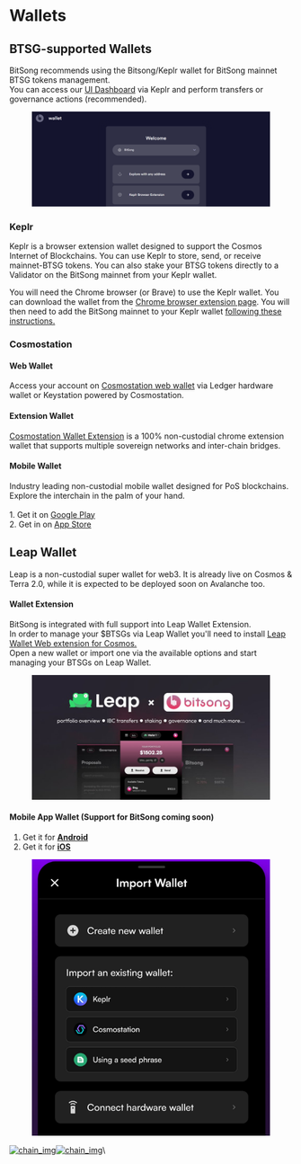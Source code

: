 # Wallets

## BTSG-supported Wallets

BitSong recommends using the Bitsong/Keplr wallet for BitSong mainnet BTSG tokens management.\
You can access our [UI Dashboard](https://wallet.bitsong.io) via Keplr and perform transfers or governance actions (recommended).

<figure><img src="../.gitbook/assets/Screenshot 2022-11-29 172139.png" alt=""><figcaption></figcaption></figure>

### Keplr

Keplr is a browser extension wallet designed to support the Cosmos Internet of Blockchains. You can use Keplr to store, send, or receive mainnet-BTSG tokens. You can also stake your BTSG tokens directly to a Validator on the BitSong mainnet from your Keplr wallet.

You will need the Chrome browser (or Brave) to use the Keplr wallet. You can download the wallet from the [Chrome browser extension page](https://chrome.google.com/webstore/detail/keplr/dmkamcknogkgcdfhhbddcghachkejeap). You will then need to add the BitSong mainnet to your Keplr wallet [following these instructions.](../useful-guides/how-to-create-a-bitsong-wallet.md)&#x20;

### Cosmostation

#### Web Wallet

Access your account on [Cosmostation web wallet](https://wallet.cosmostation.io/cosmos) via Ledger hardware wallet or Keystation powered by Cosmostation.

#### Extension Wallet

[Cosmostation Wallet Extension](https://chrome.google.com/webstore/detail/cosmostation/fpkhgmpbidmiogeglndfbkegfdlnajnf?utm\_source=chrome-ntp-icon) is a 100% non-custodial chrome extension wallet that supports multiple sovereign networks and inter-chain bridges.

#### Mobile Wallet

Industry leading non-custodial mobile wallet designed for PoS blockchains. Explore the interchain in the palm of your hand.\
\
1\. Get it on [Google Play](https://play.google.com/store/apps/details?id=wannabit.io.cosmostaion)\
2\. Get in on [App Store](https://apps.apple.com/kr/app/cosmostation/id1459830339)

## Leap Wallet

Leap is a non-custodial super wallet for web3. It is already live on Cosmos & Terra 2.0, while it is expected to be deployed soon on Avalanche too.

#### Wallet Extension

BitSong is integrated with full support into Leap Wallet Extension. \
In order to manage your $BTSGs via Leap Wallet you'll need to install [Leap Wallet Web extension for Cosmos.](https://chrome.google.com/webstore/detail/leap-cosmos-wallet/fcfcfllfndlomdhbehjjcoimbgofdncg/?utm\_source=website\&utm\_medium=permanent-website\&utm\_campaign=permanent)\
Open a new wallet or import one via the available options and start managing your BTSGs on Leap Wallet.

<figure><img src="../.gitbook/assets/FibZX9yVQAEfimv.jpg" alt=""><figcaption></figcaption></figure>

#### Mobile App Wallet (Support for BitSong coming soon)

1. Get it for [**Android**](https://www.leapwallet.io/cosmos)
2. Get it for [**iOS**](https://www.leapwallet.io/cosmos)

<figure><img src="../.gitbook/assets/Screenshot 2022-11-29 172529.png" alt=""><figcaption></figcaption></figure>



[![chain\_img](https://www.cosmostation.io/\_next/static/media/light\_play\_store.ac8ff4e6.svg)](https://play.google.com/store/apps/details?id=wannabit.io.cosmostaion)[![chain\_img](https://www.cosmostation.io/\_next/static/media/light\_app\_store.97f6e176.svg)](https://apps.apple.com/kr/app/cosmostation/id1459830339)\


